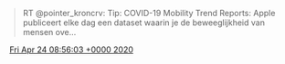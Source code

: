 > RT @pointer\_kroncrv: Tip: COVID\-19 Mobility Trend Reports: Apple publiceert elke dag een dataset waarin je de beweeglijkheid van mensen ove…

<img src="../../media/tweet.ico" width="12" /> [Fri Apr 24 08:56:03 +0000 2020](https://twitter.com/DromerDenker/status/1253608631033044993)
